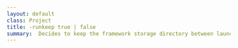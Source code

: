 ```yaml
---
layout: default
class: Project
title: -runkeep true | false 
summary:  Decides to keep the framework storage directory between launching
---
```


